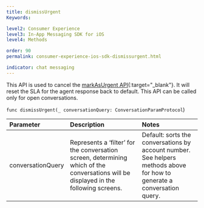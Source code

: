```yaml
---
title: dismissUrgent
Keywords:

level2: Consumer Experience
level3: In-App Messaging SDK for iOS
level4: Methods

order: 90
permalink: consumer-experience-ios-sdk-dismissurgent.html

indicator: chat messaging
---
```


This API is used to cancel the [markAsUrgent API](consumer-experience-ios-sdk-markasurgent.html){:target="_blank"}. It will reset the SLA for the agent response back to default.  This API can be called only for open conversations.

`func dismissUrgent(_ conversationQuery: ConversationParamProtocol`)

| Parameter | Description | Notes |
| :--- | :--- | :--- |
| conversationQuery | Represents a ‘filter’ for the conversation screen, determining which of the conversations will be displayed in the following screens. | Default: sorts the conversations by account number. <br> See helpers methods above for how to generate a conversation query. |

